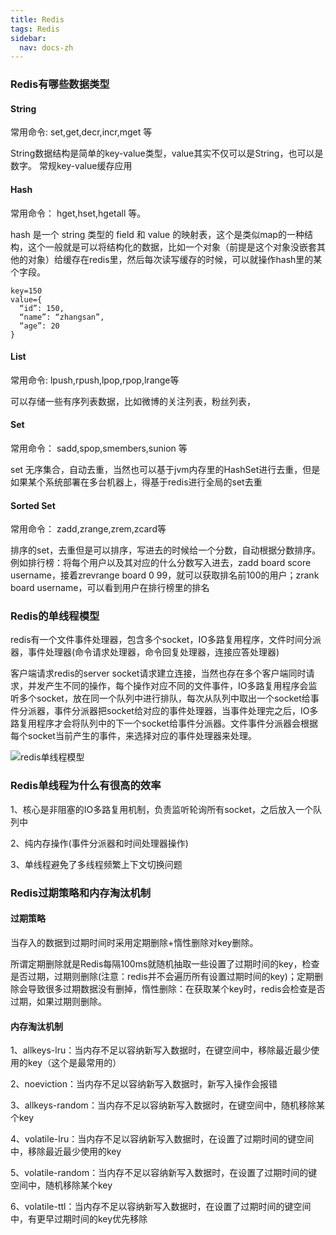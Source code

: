 ```yaml
---
title: Redis
tags: Redis
sidebar:
  nav: docs-zh
---
```


### Redis有哪些数据类型

#### String

常用命令: set,get,decr,incr,mget 等

String数据结构是简单的key-value类型，value其实不仅可以是String，也可以是数字。 常规key-value缓存应用

#### Hash

常用命令： hget,hset,hgetall 等。

hash 是一个 string 类型的 field 和 value 的映射表，这个是类似map的一种结构，这个一般就是可以将结构化的数据，比如一个对象（前提是这个对象没嵌套其他的对象）给缓存在redis里，然后每次读写缓存的时候，可以就操作hash里的某个字段。

```
key=150
value={
  “id”: 150,
  “name”: “zhangsan”,
  “age”: 20
}
```

#### List

常用命令: lpush,rpush,lpop,rpop,lrange等

可以存储一些有序列表数据，比如微博的关注列表，粉丝列表，

#### Set

常用命令： sadd,spop,smembers,sunion 等

set 无序集合，自动去重，当然也可以基于jvm内存里的HashSet进行去重，但是如果某个系统部署在多台机器上，得基于redis进行全局的set去重

#### Sorted Set

常用命令： zadd,zrange,zrem,zcard等

排序的set，去重但是可以排序，写进去的时候给一个分数，自动根据分数排序。例如排行榜：将每个用户以及其对应的什么分数写入进去，zadd board score username，接着zrevrange board 0 99，就可以获取排名前100的用户；zrank board username，可以看到用户在排行榜里的排名

### Redis的单线程模型

redis有一个文件事件处理器，包含多个socket，IO多路复用程序，文件时间分派器，事件处理器(命令请求处理器，命令回复处理器，连接应答处理器)

客户端请求redis的server socket请求建立连接，当然也存在多个客户端同时请求，并发产生不同的操作，每个操作对应不同的文件事件，IO多路复用程序会监听多个socket，放在同一个队列中进行排队，每次从队列中取出一个socket给事件分派器，事件分派器把socket给对应的事件处理器，当事件处理完之后，IO多路复用程序才会将队列中的下一个socket给事件分派器。文件事件分派器会根据每个socket当前产生的事件，来选择对应的事件处理器来处理。

![redis单线程模型](https://jialiangbujiaj1a.github.io/imgs/redis/redis单线程模型.png)

### Redis单线程为什么有很高的效率

1、核心是非阻塞的IO多路复用机制，负责监听轮询所有socket，之后放入一个队列中

2、纯内存操作(事件分派器和时间处理器操作)

3、单线程避免了多线程频繁上下文切换问题

### Redis过期策略和内存淘汰机制

#### 过期策略

当存入的数据到过期时间时采用定期删除+惰性删除对key删除。

所谓定期删除就是Redis每隔100ms就随机抽取一些设置了过期时间的key，检查是否过期，过期则删除(注意：redis并不会遍历所有设置过期时间的key)；定期删除会导致很多过期数据没有删掉，惰性删除：在获取某个key时，redis会检查是否过期，如果过期则删除。

#### 内存淘汰机制

1、allkeys-lru：当内存不足以容纳新写入数据时，在键空间中，移除最近最少使用的key（这个是最常用的）

2、noeviction：当内存不足以容纳新写入数据时，新写入操作会报错

3、allkeys-random：当内存不足以容纳新写入数据时，在键空间中，随机移除某个key

4、volatile-lru：当内存不足以容纳新写入数据时，在设置了过期时间的键空间中，移除最近最少使用的key

5、volatile-random：当内存不足以容纳新写入数据时，在设置了过期时间的键空间中，随机移除某个key

6、volatile-ttl：当内存不足以容纳新写入数据时，在设置了过期时间的键空间中，有更早过期时间的key优先移除